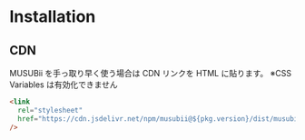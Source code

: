 # Installation

## CDN

MUSUBii を手っ取り早く使う場合は CDN リンクを HTML に貼ります。 ※CSS Variables は有効化できません

```html
<link
  rel="stylesheet"
  href="https://cdn.jsdelivr.net/npm/musubii@${pkg.version}/dist/musubii.min.css"
/>
```
